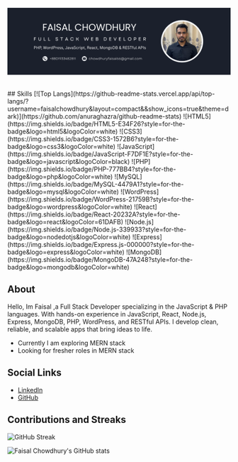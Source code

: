 ![banner](https://github.com/faisalchowdhury/faisalchowdhury/blob/main/Profile%20banner.png)

</br>
## Skills
[![Top Langs](https://github-readme-stats.vercel.app/api/top-langs/?username=faisalchowdhury&layout=compact&&show_icons=true&theme=dark)](https://github.com/anuraghazra/github-readme-stats)
![HTML5](https://img.shields.io/badge/HTML5-E34F26?style=for-the-badge&logo=html5&logoColor=white)
![CSS3](https://img.shields.io/badge/CSS3-1572B6?style=for-the-badge&logo=css3&logoColor=white)
![JavaScript](https://img.shields.io/badge/JavaScript-F7DF1E?style=for-the-badge&logo=javascript&logoColor=black)
![PHP](https://img.shields.io/badge/PHP-777BB4?style=for-the-badge&logo=php&logoColor=white)
![MySQL](https://img.shields.io/badge/MySQL-4479A1?style=for-the-badge&logo=mysql&logoColor=white)
![WordPress](https://img.shields.io/badge/WordPress-21759B?style=for-the-badge&logo=wordpress&logoColor=white)
![React](https://img.shields.io/badge/React-20232A?style=for-the-badge&logo=react&logoColor=61DAFB)
![Node.js](https://img.shields.io/badge/Node.js-339933?style=for-the-badge&logo=nodedotjs&logoColor=white)
![Express](https://img.shields.io/badge/Express.js-000000?style=for-the-badge&logo=express&logoColor=white)
![MongoDB](https://img.shields.io/badge/MongoDB-47A248?style=for-the-badge&logo=mongodb&logoColor=white)

## About
<p>Hello, Im Faisal ,a Full Stack Developer specializing in the JavaScript & PHP languages. With hands-on experience in JavaScript, React, Node.js, Express, MongoDB, PHP, WordPress, and RESTful APIs. I develop clean, reliable, and scalable apps that bring ideas to life.</p>

- Currently I am exploring MERN stack
- Looking for fresher roles in MERN stack

## Social Links
- [LinkedIn](https://www.linkedin.com/in/faisal-chowdhury-730a051a6/)
- [GitHub](https://github.com/faisalchowdhury)



## Contributions and Streaks
![GitHub Streak](https://github-readme-streak-stats.herokuapp.com/?user=faisalchowdhury&theme=dark&hide_border=true)

![Faisal Chowdhury's GitHub stats](https://github-readme-stats.vercel.app/api?username=faisalchowdhury&show_icons=true&theme=dark)

